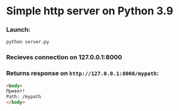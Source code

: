 # Simple http server on Python 3.9


### Launch:
```python
python server.py
```

### Recieves connection on 127.0.0.1:8000

### Returns response on `http://127.0.0.1:8000/mypath`:
```html
<body>
Привет!
Path: /mypath
</body>
```
